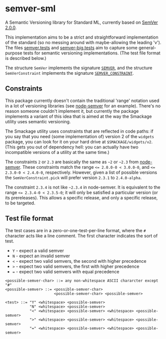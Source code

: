 semver-sml
==========

A Semantic Versioning library for Standard ML, currently based on
[SemVer 2.0.0](http://semver.org/spec/v2.0.0.html). 

This implementation aims to be a strict and straightforward
implementation of the standard (so no messing around with
maybe-allowing the leading 'v'). The files
[semver.tests](semver.tests) and [semver-big.tests](semver-big.tests)
aim to capture some general-purpose tests for semantic versioning
implementations. (The test file format is described below.)

The structure `SemVer` implements the signature
[`SEMVER`](semver-sig.sml), and the structure `SemVerConstraint`
implements the signature [`SEMVER_CONSTRAINT`](constraint-sig.sml).

Constraints
-----------

This package currently doesn't contain the traditional 'range'
notation used in a lot of versioning libraries (see
[node-semver](https://github.com/isaacs/node-semver) for an
example). There's no reason someone couldn't implement it, but
currently the package implements a variant of this idea that is aimed
at the way the Smackage utility uses semantic versioning.

The Smackage utility uses constraints that are reflected in code
paths: if you say that you need (some implementation of) version 2 of
the `widgets` package, you can look for it on your hard drive at
`$SMACKAGE/widgets/v2`. (This gets you out of dependency hell: you can
actually have two incompatible versions of a utility at the same
time.)

The constraints `2` or `2.3` are basically the same as `~2` or `~2.3`
from [node-semver](https://github.com/isaacs/node-semver). These
constraints match the range `<= 2.0.0-0 < 3.0.0-0`, and `<= 2.3.0-0 <
2.4.0-0`, respectively. However, given a list of possible versions the
`SemVerConstraint.pick` will prefer version `2.3.1` to `2.4.0-alpha`.

The constraint `2.3.4` is not like `~2.3.4` in node-semver. It is
equivalent to the range `<= 2.3.4-0 < 2.3.5-0`; it will only be
satisfied a particular version (or its prereleases). This allows a
specific release, and only a specific release, to be targeted.

Test file format
----------------

The test cases are in a zero-or-one-test-per-line format, where the
`#` character acts like a line comment. The first character indicates
the sort of test.

* `Y` - expect a valid semver
* `N` - expect an invalid semver
* `<` - expect two valid semvers, the second with higher precedence
* `>` - expect two valid semvers, the first with higher precedence
* `=` - expect two valid semvers with equal precedence

```
<possible-semver-char> ::= any non-whitespace ASCII chararcter except "#"
<possible-semver> ::= <possible-semver-char>
                      <possible-semver-char> <possible-semver>

<test> ::= "Y" <whitespace> <possible-semver>
           "N" <whitespace> <possible-semver>
           "<" <whitespace> <possible-semver> <whitespace> <possible-semver>
           ">" <whitespace> <possible-semver> <whitespace> <possible-semver>
           "=" <whitespace> <possible-semver> <whitespace> <possible-semver>
```

